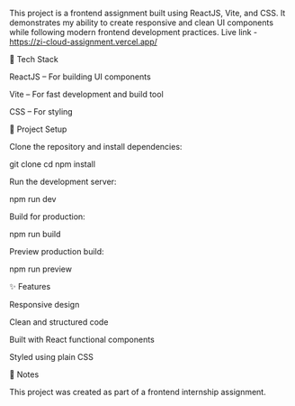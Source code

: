 This project is a frontend assignment built using ReactJS, Vite, and CSS. It demonstrates my ability to create responsive and clean UI components while following modern frontend development practices.
Live link - https://zi-cloud-assignment.vercel.app/

🚀 Tech Stack

ReactJS – For building UI components

Vite – For fast development and build tool

CSS – For styling

📂 Project Setup

Clone the repository and install dependencies:

git clone <your-repo-link>
cd <project-folder>
npm install


Run the development server:

npm run dev


Build for production:

npm run build


Preview production build:

npm run preview


✨ Features

Responsive design

Clean and structured code

Built with React functional components

Styled using plain CSS

📌 Notes

This project was created as part of a frontend internship assignment.
